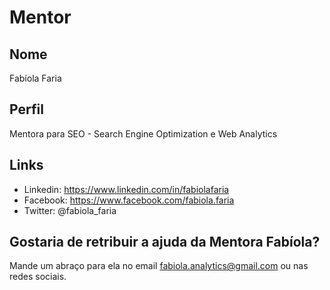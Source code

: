 # Mentor

## Nome

Fabíola Faria

## Perfil

Mentora para SEO - Search Engine Optimization e Web Analytics

## Links

* Linkedin: https://www.linkedin.com/in/fabiolafaria
* Facebook: https://www.facebook.com/fabiola.faria
* Twitter: @fabiola_faria

## Gostaria de retribuir a ajuda da Mentora Fabíola?

Mande um abraço para ela no email fabiola.analytics@gmail.com ou nas redes sociais.

